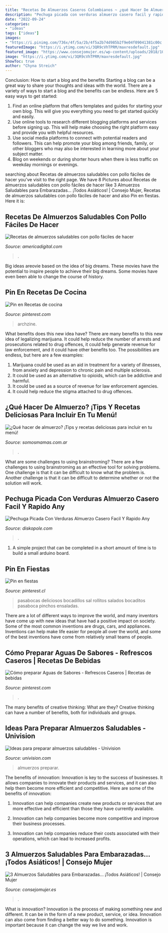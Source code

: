 ```yaml
---
title: "Recetas De Almuerzos Caseros Colombianos ~ ¿qué Hacer De Almuerzo? ¡tips Y Recetas Deliciosas Para Incluir En Tu Menú!"
description: "Pechuga picada con verduras almuerzo casero facil y rapido any"
date: "2022-09-24"
categories:
- "ideas"
tags: ["ideas"]
images:
- "https://i.pinimg.com/736x/4f/5a/2b/4f5a2b74d985b2f9e04f09041381c00c.jpg"
featuredImage: "https://i.ytimg.com/vi/3QR9cVhTPRM/maxresdefault.jpg"
featured_image: "https://www.consejomujer.es/wp-content/uploads/2018/10/Almuerzo.jpg"
image: "https://i.ytimg.com/vi/3QR9cVhTPRM/maxresdefault.jpg"
ShowToc: true
author: "Chyna Streich"
---
```



Conclusion: How to start a blog and the benefits
Starting a blog can be a great way to share your thoughts and ideas with the world. There are a variety of ways to start a blog and the benefits can be endless. Here are 5 easy ways to get started:
1. Find an online platform that offers templates and guides for starting your own blog. This will give you everything you need to get started quickly and easily.
2. Use online tools to research different blogging platforms and services before signing up. This will help make choosing the right platform easy and provide you with helpful resources.
3. Use social media platforms to connect with potential readers and followers. This can help promote your blog among friends, family, or other bloggers who may also be interested in learning more about your subject matter.
4. Blog on weekends or during shorter hours when there is less traffic on weekday mornings or evenings.

	

		
searching about Recetas de almuerzos saludables con pollo fáciles de hacer you've visit to the right page. We have 8 Pictures about Recetas de almuerzos saludables con pollo fáciles de hacer like 3 Almuerzos Saludables para Embarazadas… ¡Todos Asiáticos! | Consejo Mujer, Recetas de almuerzos saludables con pollo fáciles de hacer and also Pin en fiestas. Here it is:
		
    
## Recetas De Almuerzos Saludables Con Pollo Fáciles De Hacer

<img loading=lazy src="https://static.americadigital.com/wp-content/uploads/2021/01/america_digital_recetas_de_almuerzos_saludables_saludables_2020-1140x570.jpg" onerror="this.onerror=null;this.src='https://tse3.mm.bing.net/th?id=OIP.GXRjGgEkQyTVFpojTg1C-QHaDt&amp;pid=15.1';" alt="Recetas de almuerzos saludables con pollo fáciles de hacer">

_Source: americadigital.com_

>. 

	

Big ideas areovie based on the idea of big dreams. These movies have the potential to inspire people to achieve their big dreams. Some movies have even been able to change the course of history.

    
## Pin En Recetas De Cocina

<img loading=lazy src="https://i.pinimg.com/736x/26/58/44/26584438e2cd10baae78ac9bbe513568.jpg" onerror="this.onerror=null;this.src='https://tse3.mm.bing.net/th?id=OIP.zMsF2EaNSVtbMaLYIiFSGAHaLB&amp;pid=15.1';" alt="Pin en Recetas de cocina">

_Source: pinterest.com_

>archzine. 

	

What benefits does this new idea have?
There are many benefits to this new idea of legalizing marijuana. It could help reduce the number of arrests and prosecutions related to drug offences, it could help generate revenue for law enforcement, and it could have other benefits too. The possibilities are endless, but here are a few examples: 
1. Marijuana could be used as an aid in treatment for a variety of illnesses, from anxiety and depression to chronic pain and multiple sclerosis. 
2. It could be used as an alternative to opioids, which can be addictive and harmful. 
3. It could be used as a source of revenue for law enforcement agencies. 
4. It could help reduce the stigma attached to drug offences.

    
## ¿Qué Hacer De Almuerzo? ¡Tips Y Recetas Deliciosas Para Incluir En Tu Menú!

<img loading=lazy src="https://www.somosmamas.com.ar/wp-content/uploads/2020/07/que-hacer-de-almuerzo-1320x825.jpg" onerror="this.onerror=null;this.src='https://tse3.mm.bing.net/th?id=OIP.pwwZkkELKprC4pC6UexjcgHaEo&amp;pid=15.1';" alt="¿Qué hacer de almuerzo? ¡Tips y recetas deliciosas para incluir en tu menú!">

_Source: somosmamas.com.ar_

>. 

	

What are some challenges to using brainstroming?
There are a few challenges to using brainstroming as an effective tool for solving problems. One challenge is that it can be difficult to know what the problem is. Another challenge is that it can be difficult to determine whether or not the solution will work.

    
## Pechuga Picada Con Verduras Almuerzo Casero Facil Y Rapido Any

<img loading=lazy src="https://i.ytimg.com/vi/3QR9cVhTPRM/maxresdefault.jpg" onerror="this.onerror=null;this.src='https://tse2.mm.bing.net/th?id=OIP.ZuK_SYysJmAPi4Vz5LFhVAHaEK&amp;pid=15.1';" alt="Pechuga Picada Con Verduras Almuerzo Casero Facil Y Rapido Any">

_Source: diskopole.com_

>. 

	

1. A simple project that can be completed in a short amount of time is to build a small arduino board.

    
## Pin En Fiestas

<img loading=lazy src="https://i.pinimg.com/originals/e5/ed/10/e5ed109c860782356916cd6c269ffb4a.jpg" onerror="this.onerror=null;this.src='https://tse4.mm.bing.net/th?id=OIP.O4wxNMDOC2bysdpRhYsubwHaFj&amp;pid=15.1';" alt="Pin en fiestas">

_Source: pinterest.cl_

>pasabocas deliciosos bocadillos sal rollitos salados bocaditos pasaboca pinchos ensaladas. 

	

There are a lot of different ways to improve the world, and many inventors have come up with new ideas that have had a positive impact on society. Some of the most common inventions are drugs, cars, and appliances. Inventions can help make life easier for people all over the world, and some of the best inventions have come from relatively small teams of people.

    
## Cómo Preparar Aguas De Sabores - Refrescos Caseros | Recetas De Bebidas

<img loading=lazy src="https://i.pinimg.com/736x/4f/5a/2b/4f5a2b74d985b2f9e04f09041381c00c.jpg" onerror="this.onerror=null;this.src='https://tse3.mm.bing.net/th?id=OIP.3COqlc-A3N2B-VSjgrFdMAHaQ4&amp;pid=15.1';" alt="Cómo preparar Aguas de Sabores - Refrescos Caseros | Recetas de bebidas">

_Source: pinterest.com_

>. 

	

The many benefits of creative thinking: What are they?
Creative thinking can have a number of benefits, both for individuals and groups.

    
## Ideas Para Preparar Almuerzos Saludables - Univision

<img loading=lazy src="https://cdn4.uvnimg.com/09/a6/c42d618c4a4d87aaa8de130422e5/1c812001efee4f198466e5e23813695f" onerror="this.onerror=null;this.src='https://tse2.mm.bing.net/th?id=OIP.RutEhbfmxWyqp6wZ5orlUgHaE9&amp;pid=15.1';" alt="Ideas para preparar almuerzos saludables - Univision">

_Source: univision.com_

>almuerzos preparar. 

	

The benefits of innovation:
Innovation is key to the success of businesses. It allows companies to innovate their products and services, and it can also help them become more efficient and competitive. Here are some of the benefits of innovation:
1. Innovation can help companies create new products or services that are more effective and efficient than those they have currently available.

2. Innovation can help companies become more competitive and improve their business processes.

3. Innovation can help companies reduce their costs associated with their operations, which can lead to increased profits.

    
## 3 Almuerzos Saludables Para Embarazadas… ¡Todos Asiáticos! | Consejo Mujer

<img loading=lazy src="https://www.consejomujer.es/wp-content/uploads/2018/10/Almuerzo.jpg" onerror="this.onerror=null;this.src='https://tse3.mm.bing.net/th?id=OIP.4bUy6bUvbdWTI4Bn_nReTwHaF2&amp;pid=15.1';" alt="3 Almuerzos Saludables para Embarazadas… ¡Todos Asiáticos! | Consejo Mujer">

_Source: consejomujer.es_

>. 

	

What is innovation?
Innovation is the process of making something new and different. It can be in the form of a new product, service, or idea. Innovation can also come from finding a better way to do something. Innovation is important because it can change the way we live and work.

